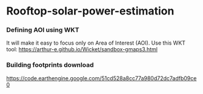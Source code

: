 # Rooftop-solar-power-estimation

### Defining AOI using WKT
It will make it easy to focus only on Area of Interest (AOI). Use this WKT tool: https://arthur-e.github.io/Wicket/sandbox-gmaps3.html

### Building footprints download
https://code.earthengine.google.com/51cd528a8cc77a980d72dc7adfb09ce0
